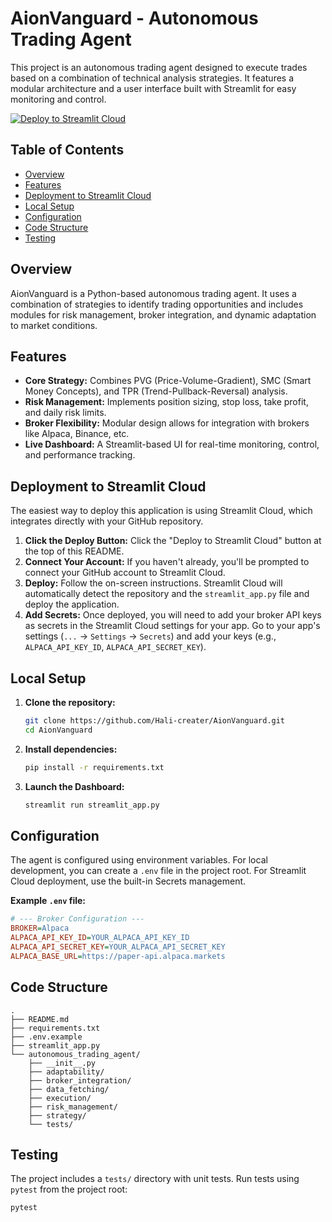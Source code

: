 # AionVanguard - Autonomous Trading Agent

This project is an autonomous trading agent designed to execute trades based on a combination of technical analysis strategies. It features a modular architecture and a user interface built with Streamlit for easy monitoring and control.

[![Deploy to Streamlit Cloud](https://static.streamlit.io/badges/streamlit_badge_black_white.svg)](https://share.streamlit.io/deploy?repository=Hali-creater/AionVanguard&branch=main&mainModule=streamlit_app.py)

## Table of Contents
- [Overview](#overview)
- [Features](#features)
- [Deployment to Streamlit Cloud](#deployment-to-streamlit-cloud)
- [Local Setup](#local-setup)
- [Configuration](#configuration)
- [Code Structure](#code-structure)
- [Testing](#testing)

## Overview

AionVanguard is a Python-based autonomous trading agent. It uses a combination of strategies to identify trading opportunities and includes modules for risk management, broker integration, and dynamic adaptation to market conditions.

## Features

- **Core Strategy:** Combines PVG (Price-Volume-Gradient), SMC (Smart Money Concepts), and TPR (Trend-Pullback-Reversal) analysis.
- **Risk Management:** Implements position sizing, stop loss, take profit, and daily risk limits.
- **Broker Flexibility:** Modular design allows for integration with brokers like Alpaca, Binance, etc.
- **Live Dashboard:** A Streamlit-based UI for real-time monitoring, control, and performance tracking.

## Deployment to Streamlit Cloud

The easiest way to deploy this application is using Streamlit Cloud, which integrates directly with your GitHub repository.

1.  **Click the Deploy Button:** Click the "Deploy to Streamlit Cloud" button at the top of this README.
2.  **Connect Your Account:** If you haven't already, you'll be prompted to connect your GitHub account to Streamlit Cloud.
3.  **Deploy:** Follow the on-screen instructions. Streamlit Cloud will automatically detect the repository and the `streamlit_app.py` file and deploy the application.
4.  **Add Secrets:** Once deployed, you will need to add your broker API keys as secrets in the Streamlit Cloud settings for your app. Go to your app's settings (`...` -> `Settings` -> `Secrets`) and add your keys (e.g., `ALPACA_API_KEY_ID`, `ALPACA_API_SECRET_KEY`).

## Local Setup

1.  **Clone the repository:**
    ```bash
    git clone https://github.com/Hali-creater/AionVanguard.git
    cd AionVanguard
    ```

2.  **Install dependencies:**
    ```bash
    pip install -r requirements.txt
    ```

3.  **Launch the Dashboard:**
    ```bash
    streamlit run streamlit_app.py
    ```

## Configuration

The agent is configured using environment variables. For local development, you can create a `.env` file in the project root. For Streamlit Cloud deployment, use the built-in Secrets management.

**Example `.env` file:**
```ini
# --- Broker Configuration ---
BROKER=Alpaca
ALPACA_API_KEY_ID=YOUR_ALPACA_API_KEY_ID
ALPACA_API_SECRET_KEY=YOUR_ALPACA_API_SECRET_KEY
ALPACA_BASE_URL=https://paper-api.alpaca.markets
```

## Code Structure
```
.
├── README.md
├── requirements.txt
├── .env.example
├── streamlit_app.py
└── autonomous_trading_agent/
    ├── __init__.py
    ├── adaptability/
    ├── broker_integration/
    ├── data_fetching/
    ├── execution/
    ├── risk_management/
    ├── strategy/
    └── tests/
```

## Testing

The project includes a `tests/` directory with unit tests. Run tests using `pytest` from the project root:
```bash
pytest
```
